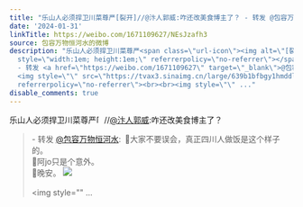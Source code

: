```yaml
---
title: "乐山人必须捍卫川菜尊严[裂开]//@汴人郭威:咋还改美食博主了？ - 转发 @包容万物恒河水:&ensp;\U0001F53B大家不要误会，真正四川人做饭是这个样子的。\U0001F53B阿jo只是个意..."
date: '2024-01-31'
linkTitle: https://weibo.com/1671109627/NEsJzafh3
source: 包容万物恒河水的微博
description: "乐山人必须捍卫川菜尊严<span class=\"url-icon\"><img alt=\"[裂开]\" src=\"https://h5.sinaimg.cn/m/emoticon/icon/default/fc_liekai-9df295d44f.png\"
  style=\"width:1em; height:1em;\" referrerpolicy=\"no-referrer\"></span>//<a href=\"https://weibo.com/n/%E6%B1%B4%E4%BA%BA%E9%83%AD%E5%A8%81\">@汴人郭威</a>:咋还改美食博主了？<br><blockquote>
  - 转发 <a href=\"https://weibo.com/1671109627\" target=\"_blank\">@包容万物恒河水</a>: \U0001F53B大家不要误会，真正四川人做饭是这个样子的。<br>\U0001F53B阿jo只是个意外。<br>\U0001F53B晚安。
  <img style=\"\" src=\"https://tvax3.sinaimg.cn/large/639b1bfbgy1hmddl314kvj23qy2tbhdv.jpg\"
  referrerpolicy=\"no-referrer\"><br><br><img style=\"\" ..."
disable_comments: true
---
```

乐山人必须捍卫川菜尊严<span class="url-icon"><img alt="[裂开]" src="https://h5.sinaimg.cn/m/emoticon/icon/default/fc_liekai-9df295d44f.png" style="width:1em; height:1em;" referrerpolicy="no-referrer"></span>//<a href="https://weibo.com/n/%E6%B1%B4%E4%BA%BA%E9%83%AD%E5%A8%81">@汴人郭威</a>:咋还改美食博主了？<br><blockquote> - 转发 <a href="https://weibo.com/1671109627" target="_blank">@包容万物恒河水</a>: 🔻大家不要误会，真正四川人做饭是这个样子的。<br>🔻阿jo只是个意外。<br>🔻晚安。 <img style="" src="https://tvax3.sinaimg.cn/large/639b1bfbgy1hmddl314kvj23qy2tbhdv.jpg" referrerpolicy="no-referrer"><br><br><img style="" ...